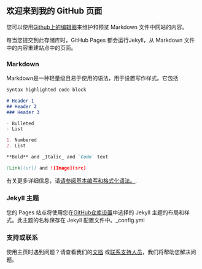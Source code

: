 ## 欢迎来到我的 GitHub 页面

您可以使用[Github上的编辑器](https://github.com/OverScarf40/tallble/edit/gh-pages/index.md)来维护和预览 Markdown 文件中网站的内容。

每当您提交到此存储库时，GitHub Pages 都会运行Jekyll，从 Markdown 文件中的内容重建站点中的页面。

### Markdown

Markdown是一种轻量级且易于使用的语法，用于设置写作样式。它包括

```markdown
Syntax highlighted code block

# Header 1
## Header 2
### Header 3

- Bulleted
- List

1. Numbered
2. List

**Bold** and _Italic_ and `Code` text

[Link](url) and ![Image](src)
```

有关更多详细信息，请[请参阅基本编写和格式化语法。](https://docs.github.com/en/github/writing-on-github/getting-started-with-writing-and-formatting-on-github/basic-writing-and-formatting-syntax).

### Jekyll 主题
您的 Pages 站点将使用您在[GitHub仓库设置](https://github.com/OverScarf40/tallble/settings/pages)中选择的 Jekyll 主题的布局和样式。此主题的名称保存在 Jekyll 配置文件中。_config.yml


### 支持或联系

使用主页时遇到问题？请查看我们的[文档](https://docs.github.com/categories/github-pages-basics/) 或[联系支持人员](https://support.github.com/contact)，我们将帮助您解决问题。
